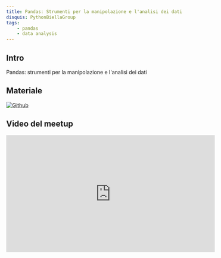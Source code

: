 ```yaml
---
title: Pandas: Strumenti per la manipolazione e l'analisi dei dati
disquis: PythonBiellaGroup
tags:
    - pandas
    - data analysis
---
```


## Intro

Pandas: strumenti per la manipolazione e l'analisi dei dati

## Materiale

[![Github](https://img.shields.io/badge/GitHub-181717.svg?style=for-the-badge&logo=GitHub&logoColor=white)](https://github.com/PythonBiellaGroup/MaterialeSerate/tree/master/PercorsoDati/lab1)

## Video del meetup

<iframe width="560" height="315" src="https://www.youtube.com/embed/1TZ9jMaIbDo?si=ZjJwyq73rOhMYZqh" title="YouTube video player" frameborder="0" allow="accelerometer; autoplay; clipboard-write; encrypted-media; gyroscope; picture-in-picture; web-share" allowfullscreen></iframe>